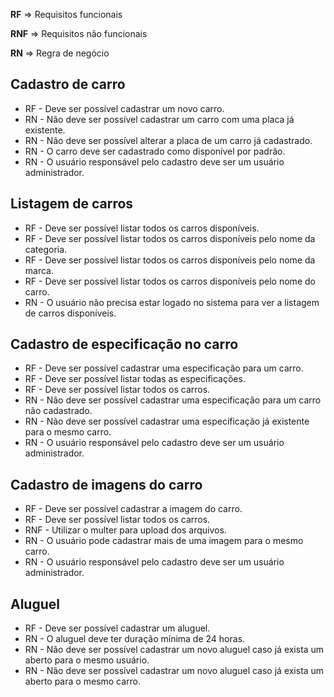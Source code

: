 **RF** => Requisitos funcionais

**RNF** => Requisitos não funcionais

**RN** => Regra de negócio

## Cadastro de carro

* RF - Deve ser possível cadastrar um novo carro.
* RN - Não deve ser possível cadastrar um carro com uma placa já existente.
* RN - Não deve ser possível alterar a placa de um carro já cadastrado.
* RN - O carro deve ser cadastrado como disponível por padrão.
* RN - O usuário responsável pelo cadastro deve ser um usuário administrador.

## Listagem de carros

* RF - Deve ser possível listar todos os carros disponíveis.
* RF - Deve ser possível listar todos os carros disponíveis pelo nome da categoria.
* RF - Deve ser possível listar todos os carros disponíveis pelo nome da marca.
* RF - Deve ser possível listar todos os carros disponíveis pelo nome do carro.
* RN - O usuário não precisa estar logado no sistema para ver a listagem de carros disponíveis.

## Cadastro de especificação no carro

* RF - Deve ser possível cadastrar uma especificação para um carro.
* RF - Deve ser possível listar todas as especificações.
* RF - Deve ser possível listar todos os carros.
* RN - Não deve ser possível cadastrar uma especificação para um carro não cadastrado.
* RN - Não deve ser possível cadastrar uma especificação já existente para o mesmo carro.
* RN - O usuário responsável pelo cadastro deve ser um usuário administrador.

## Cadastro de imagens do carro

* RF - Deve ser possível cadastrar a imagem do carro.
* RF - Deve ser possível listar todos os carros.
* RNF - Utilizar o multer para upload dos arquivos.
* RN - O usuário pode cadastrar mais de uma imagem para o mesmo carro.
* RN - O usuário responsável pelo cadastro deve ser um usuário administrador.

## Aluguel

* RF - Deve ser possível cadastrar um aluguel.
* RN - O aluguel deve ter duração mínima de 24 horas.
* RN - Não deve ser possível cadastrar um novo aluguel caso já exista um aberto para o mesmo usuário.
* RN - Não deve ser possível cadastrar um novo aluguel caso já exista um aberto para o mesmo carro.
